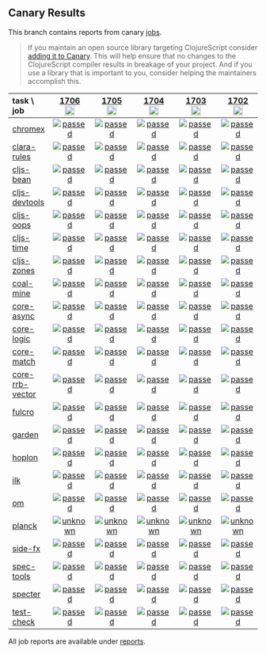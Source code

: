 ## Canary Results

This branch contains reports from canary [jobs](https://github.com/cljs-oss/canary/tree/jobs).

> If you maintain an open source library targeting ClojureScript consider [adding it to Canary](https://github.com/cljs-oss/canary/tree/master#how-to-participate). This will help ensure that no changes to the ClojureScript compiler results in breakage of your project. And if you use a library that is important to you, consider helping the maintainers accomplish this.

[//]: # (begin_overview_table)

| task \ job | <a href="reports/2021/03/03/job-001706-1.10.834-496cbc29" title="job #1706&#xA;&#xA;job&#xA;&#xA;requested by BinaryAge Bot (@babot) on 2021-03-03T11:08:01Z">1706<br/><img width=20 height=20 src="https://avatars.githubusercontent.com/u/1476765?v=4&s=60"></a> | <a href="reports/2021/03/02/job-001705-1.10.834-496cbc29" title="job #1705&#xA;&#xA;job&#xA;&#xA;requested by BinaryAge Bot (@babot) on 2021-03-02T11:06:49Z">1705<br/><img width=20 height=20 src="https://avatars.githubusercontent.com/u/1476765?v=4&s=60"></a> | <a href="reports/2021/03/01/job-001704-1.10.834-496cbc29" title="job #1704&#xA;&#xA;job&#xA;&#xA;requested by BinaryAge Bot (@babot) on 2021-03-01T11:15:41Z">1704<br/><img width=20 height=20 src="https://avatars.githubusercontent.com/u/1476765?v=4&s=60"></a> | <a href="reports/2021/02/28/job-001703-1.10.834-496cbc29" title="job #1703&#xA;&#xA;job&#xA;&#xA;requested by BinaryAge Bot (@babot) on 2021-02-28T11:08:00Z">1703<br/><img width=20 height=20 src="https://avatars.githubusercontent.com/u/1476765?v=4&s=60"></a> | <a href="reports/2021/02/27/job-001702-1.10.834-496cbc29" title="job #1702&#xA;&#xA;job&#xA;&#xA;requested by BinaryAge Bot (@babot) on 2021-02-27T11:08:04Z">1702<br/><img width=20 height=20 src="https://avatars.githubusercontent.com/u/1476765?v=4&s=60"></a> | <a href="reports/2021/02/26/job-001701-1.10.834-496cbc29" title="job #1701&#xA;&#xA;job&#xA;&#xA;requested by BinaryAge Bot (@babot) on 2021-02-26T11:12:28Z">1701<br/><img width=20 height=20 src="https://avatars.githubusercontent.com/u/1476765?v=4&s=60"></a> | <a href="reports/2021/02/25/job-001700-1.10.834-496cbc29" title="job #1700&#xA;&#xA;job&#xA;&#xA;requested by BinaryAge Bot (@babot) on 2021-02-25T11:07:54Z">1700<br/><img width=20 height=20 src="https://avatars.githubusercontent.com/u/1476765?v=4&s=60"></a> | <a href="reports/2021/02/24/job-001699-1.10.834-496cbc29" title="job #1699&#xA;&#xA;job&#xA;&#xA;requested by BinaryAge Bot (@babot) on 2021-02-24T11:12:43Z">1699<br/><img width=20 height=20 src="https://avatars.githubusercontent.com/u/1476765?v=4&s=60"></a> | <a href="reports/2021/02/23/job-001698-1.10.834-496cbc29" title="job #1698&#xA;&#xA;job&#xA;&#xA;requested by BinaryAge Bot (@babot) on 2021-02-23T11:08:03Z">1698<br/><img width=20 height=20 src="https://avatars.githubusercontent.com/u/1476765?v=4&s=60"></a> | <a href="reports/2021/02/22/job-001697-1.10.834-496cbc29" title="job #1697&#xA;&#xA;job&#xA;&#xA;requested by BinaryAge Bot (@babot) on 2021-02-22T11:07:49Z">1697<br/><img width=20 height=20 src="https://avatars.githubusercontent.com/u/1476765?v=4&s=60"></a> |
| :--- | :---: | :---: | :---: | :---: | :---: | :---: | :---: | :---: | :---: | :---: |
| [chromex](https://github.com/binaryage/chromex) | <a href="reports/2021/03/03/job-001706-1.10.834-496cbc29#-chromex"><img title="passed" src="http://box.binaryage.com/s-passed.svg"><a> | <a href="reports/2021/03/02/job-001705-1.10.834-496cbc29#-chromex"><img title="passed" src="http://box.binaryage.com/s-passed.svg"><a> | <a href="reports/2021/03/01/job-001704-1.10.834-496cbc29#-chromex"><img title="passed" src="http://box.binaryage.com/s-passed.svg"><a> | <a href="reports/2021/02/28/job-001703-1.10.834-496cbc29#-chromex"><img title="passed" src="http://box.binaryage.com/s-passed.svg"><a> | <a href="reports/2021/02/27/job-001702-1.10.834-496cbc29#-chromex"><img title="passed" src="http://box.binaryage.com/s-passed.svg"><a> | <a href="reports/2021/02/26/job-001701-1.10.834-496cbc29#-chromex"><img title="passed" src="http://box.binaryage.com/s-passed.svg"><a> | <a href="reports/2021/02/25/job-001700-1.10.834-496cbc29#-chromex"><img title="passed" src="http://box.binaryage.com/s-passed.svg"><a> | <a href="reports/2021/02/24/job-001699-1.10.834-496cbc29#-chromex"><img title="passed" src="http://box.binaryage.com/s-passed.svg"><a> | <a href="reports/2021/02/23/job-001698-1.10.834-496cbc29#-chromex"><img title="passed" src="http://box.binaryage.com/s-passed.svg"><a> | <a href="reports/2021/02/22/job-001697-1.10.834-496cbc29#-chromex"><img title="passed" src="http://box.binaryage.com/s-passed.svg"><a> |
| [clara-rules](https://github.com/cerner/clara-rules) | <a href="reports/2021/03/03/job-001706-1.10.834-496cbc29#-clara-rules"><img title="passed" src="http://box.binaryage.com/s-passed.svg"><a> | <a href="reports/2021/03/02/job-001705-1.10.834-496cbc29#-clara-rules"><img title="passed" src="http://box.binaryage.com/s-passed.svg"><a> | <a href="reports/2021/03/01/job-001704-1.10.834-496cbc29#-clara-rules"><img title="passed" src="http://box.binaryage.com/s-passed.svg"><a> | <a href="reports/2021/02/28/job-001703-1.10.834-496cbc29#-clara-rules"><img title="passed" src="http://box.binaryage.com/s-passed.svg"><a> | <a href="reports/2021/02/27/job-001702-1.10.834-496cbc29#-clara-rules"><img title="passed" src="http://box.binaryage.com/s-passed.svg"><a> | <a href="reports/2021/02/26/job-001701-1.10.834-496cbc29#-clara-rules"><img title="passed" src="http://box.binaryage.com/s-passed.svg"><a> | <a href="reports/2021/02/25/job-001700-1.10.834-496cbc29#-clara-rules"><img title="passed" src="http://box.binaryage.com/s-passed.svg"><a> | <a href="reports/2021/02/24/job-001699-1.10.834-496cbc29#-clara-rules"><img title="passed" src="http://box.binaryage.com/s-passed.svg"><a> | <a href="reports/2021/02/23/job-001698-1.10.834-496cbc29#-clara-rules"><img title="passed" src="http://box.binaryage.com/s-passed.svg"><a> | <a href="reports/2021/02/22/job-001697-1.10.834-496cbc29#-clara-rules"><img title="passed" src="http://box.binaryage.com/s-passed.svg"><a> |
| [cljs-bean](https://github.com/mfikes/cljs-bean) | <a href="reports/2021/03/03/job-001706-1.10.834-496cbc29#-cljs-bean"><img title="passed" src="http://box.binaryage.com/s-passed.svg"><a> | <a href="reports/2021/03/02/job-001705-1.10.834-496cbc29#-cljs-bean"><img title="passed" src="http://box.binaryage.com/s-passed.svg"><a> | <a href="reports/2021/03/01/job-001704-1.10.834-496cbc29#-cljs-bean"><img title="passed" src="http://box.binaryage.com/s-passed.svg"><a> | <a href="reports/2021/02/28/job-001703-1.10.834-496cbc29#-cljs-bean"><img title="passed" src="http://box.binaryage.com/s-passed.svg"><a> | <a href="reports/2021/02/27/job-001702-1.10.834-496cbc29#-cljs-bean"><img title="passed" src="http://box.binaryage.com/s-passed.svg"><a> | <a href="reports/2021/02/26/job-001701-1.10.834-496cbc29#-cljs-bean"><img title="passed" src="http://box.binaryage.com/s-passed.svg"><a> | <a href="reports/2021/02/25/job-001700-1.10.834-496cbc29#-cljs-bean"><img title="passed" src="http://box.binaryage.com/s-passed.svg"><a> | <a href="reports/2021/02/24/job-001699-1.10.834-496cbc29#-cljs-bean"><img title="passed" src="http://box.binaryage.com/s-passed.svg"><a> | <a href="reports/2021/02/23/job-001698-1.10.834-496cbc29#-cljs-bean"><img title="failed" src="http://box.binaryage.com/s-failed.svg"><a> | <a href="reports/2021/02/22/job-001697-1.10.834-496cbc29#-cljs-bean"><img title="passed" src="http://box.binaryage.com/s-passed.svg"><a> |
| [cljs-devtools](https://github.com/binaryage/cljs-devtools) | <a href="reports/2021/03/03/job-001706-1.10.834-496cbc29#-cljs-devtools"><img title="passed" src="http://box.binaryage.com/s-passed.svg"><a> | <a href="reports/2021/03/02/job-001705-1.10.834-496cbc29#-cljs-devtools"><img title="passed" src="http://box.binaryage.com/s-passed.svg"><a> | <a href="reports/2021/03/01/job-001704-1.10.834-496cbc29#-cljs-devtools"><img title="passed" src="http://box.binaryage.com/s-passed.svg"><a> | <a href="reports/2021/02/28/job-001703-1.10.834-496cbc29#-cljs-devtools"><img title="passed" src="http://box.binaryage.com/s-passed.svg"><a> | <a href="reports/2021/02/27/job-001702-1.10.834-496cbc29#-cljs-devtools"><img title="passed" src="http://box.binaryage.com/s-passed.svg"><a> | <a href="reports/2021/02/26/job-001701-1.10.834-496cbc29#-cljs-devtools"><img title="passed" src="http://box.binaryage.com/s-passed.svg"><a> | <a href="reports/2021/02/25/job-001700-1.10.834-496cbc29#-cljs-devtools"><img title="passed" src="http://box.binaryage.com/s-passed.svg"><a> | <a href="reports/2021/02/24/job-001699-1.10.834-496cbc29#-cljs-devtools"><img title="passed" src="http://box.binaryage.com/s-passed.svg"><a> | <a href="reports/2021/02/23/job-001698-1.10.834-496cbc29#-cljs-devtools"><img title="passed" src="http://box.binaryage.com/s-passed.svg"><a> | <a href="reports/2021/02/22/job-001697-1.10.834-496cbc29#-cljs-devtools"><img title="passed" src="http://box.binaryage.com/s-passed.svg"><a> |
| [cljs-oops](https://github.com/binaryage/cljs-oops) | <a href="reports/2021/03/03/job-001706-1.10.834-496cbc29#-cljs-oops"><img title="passed" src="http://box.binaryage.com/s-passed.svg"><a> | <a href="reports/2021/03/02/job-001705-1.10.834-496cbc29#-cljs-oops"><img title="passed" src="http://box.binaryage.com/s-passed.svg"><a> | <a href="reports/2021/03/01/job-001704-1.10.834-496cbc29#-cljs-oops"><img title="passed" src="http://box.binaryage.com/s-passed.svg"><a> | <a href="reports/2021/02/28/job-001703-1.10.834-496cbc29#-cljs-oops"><img title="passed" src="http://box.binaryage.com/s-passed.svg"><a> | <a href="reports/2021/02/27/job-001702-1.10.834-496cbc29#-cljs-oops"><img title="passed" src="http://box.binaryage.com/s-passed.svg"><a> | <a href="reports/2021/02/26/job-001701-1.10.834-496cbc29#-cljs-oops"><img title="passed" src="http://box.binaryage.com/s-passed.svg"><a> | <a href="reports/2021/02/25/job-001700-1.10.834-496cbc29#-cljs-oops"><img title="passed" src="http://box.binaryage.com/s-passed.svg"><a> | <a href="reports/2021/02/24/job-001699-1.10.834-496cbc29#-cljs-oops"><img title="passed" src="http://box.binaryage.com/s-passed.svg"><a> | <a href="reports/2021/02/23/job-001698-1.10.834-496cbc29#-cljs-oops"><img title="passed" src="http://box.binaryage.com/s-passed.svg"><a> | <a href="reports/2021/02/22/job-001697-1.10.834-496cbc29#-cljs-oops"><img title="passed" src="http://box.binaryage.com/s-passed.svg"><a> |
| [cljs-time](https://github.com/andrewmcveigh/cljs-time) | <a href="reports/2021/03/03/job-001706-1.10.834-496cbc29#-cljs-time"><img title="passed" src="http://box.binaryage.com/s-passed.svg"><a> | <a href="reports/2021/03/02/job-001705-1.10.834-496cbc29#-cljs-time"><img title="passed" src="http://box.binaryage.com/s-passed.svg"><a> | <a href="reports/2021/03/01/job-001704-1.10.834-496cbc29#-cljs-time"><img title="passed" src="http://box.binaryage.com/s-passed.svg"><a> | <a href="reports/2021/02/28/job-001703-1.10.834-496cbc29#-cljs-time"><img title="passed" src="http://box.binaryage.com/s-passed.svg"><a> | <a href="reports/2021/02/27/job-001702-1.10.834-496cbc29#-cljs-time"><img title="passed" src="http://box.binaryage.com/s-passed.svg"><a> | <a href="reports/2021/02/26/job-001701-1.10.834-496cbc29#-cljs-time"><img title="passed" src="http://box.binaryage.com/s-passed.svg"><a> | <a href="reports/2021/02/25/job-001700-1.10.834-496cbc29#-cljs-time"><img title="passed" src="http://box.binaryage.com/s-passed.svg"><a> | <a href="reports/2021/02/24/job-001699-1.10.834-496cbc29#-cljs-time"><img title="passed" src="http://box.binaryage.com/s-passed.svg"><a> | <a href="reports/2021/02/23/job-001698-1.10.834-496cbc29#-cljs-time"><img title="passed" src="http://box.binaryage.com/s-passed.svg"><a> | <a href="reports/2021/02/22/job-001697-1.10.834-496cbc29#-cljs-time"><img title="passed" src="http://box.binaryage.com/s-passed.svg"><a> |
| [cljs-zones](https://github.com/binaryage/cljs-zones) | <a href="reports/2021/03/03/job-001706-1.10.834-496cbc29#-cljs-zones"><img title="passed" src="http://box.binaryage.com/s-passed.svg"><a> | <a href="reports/2021/03/02/job-001705-1.10.834-496cbc29#-cljs-zones"><img title="passed" src="http://box.binaryage.com/s-passed.svg"><a> | <a href="reports/2021/03/01/job-001704-1.10.834-496cbc29#-cljs-zones"><img title="passed" src="http://box.binaryage.com/s-passed.svg"><a> | <a href="reports/2021/02/28/job-001703-1.10.834-496cbc29#-cljs-zones"><img title="passed" src="http://box.binaryage.com/s-passed.svg"><a> | <a href="reports/2021/02/27/job-001702-1.10.834-496cbc29#-cljs-zones"><img title="passed" src="http://box.binaryage.com/s-passed.svg"><a> | <a href="reports/2021/02/26/job-001701-1.10.834-496cbc29#-cljs-zones"><img title="passed" src="http://box.binaryage.com/s-passed.svg"><a> | <a href="reports/2021/02/25/job-001700-1.10.834-496cbc29#-cljs-zones"><img title="passed" src="http://box.binaryage.com/s-passed.svg"><a> | <a href="reports/2021/02/24/job-001699-1.10.834-496cbc29#-cljs-zones"><img title="passed" src="http://box.binaryage.com/s-passed.svg"><a> | <a href="reports/2021/02/23/job-001698-1.10.834-496cbc29#-cljs-zones"><img title="passed" src="http://box.binaryage.com/s-passed.svg"><a> | <a href="reports/2021/02/22/job-001697-1.10.834-496cbc29#-cljs-zones"><img title="passed" src="http://box.binaryage.com/s-passed.svg"><a> |
| [coal-mine](https://github.com/mfikes/coal-mine) | <a href="reports/2021/03/03/job-001706-1.10.834-496cbc29#-coal-mine"><img title="passed" src="http://box.binaryage.com/s-passed.svg"><a> | <a href="reports/2021/03/02/job-001705-1.10.834-496cbc29#-coal-mine"><img title="passed" src="http://box.binaryage.com/s-passed.svg"><a> | <a href="reports/2021/03/01/job-001704-1.10.834-496cbc29#-coal-mine"><img title="passed" src="http://box.binaryage.com/s-passed.svg"><a> | <a href="reports/2021/02/28/job-001703-1.10.834-496cbc29#-coal-mine"><img title="passed" src="http://box.binaryage.com/s-passed.svg"><a> | <a href="reports/2021/02/27/job-001702-1.10.834-496cbc29#-coal-mine"><img title="passed" src="http://box.binaryage.com/s-passed.svg"><a> | <a href="reports/2021/02/26/job-001701-1.10.834-496cbc29#-coal-mine"><img title="passed" src="http://box.binaryage.com/s-passed.svg"><a> | <a href="reports/2021/02/25/job-001700-1.10.834-496cbc29#-coal-mine"><img title="passed" src="http://box.binaryage.com/s-passed.svg"><a> | <a href="reports/2021/02/24/job-001699-1.10.834-496cbc29#-coal-mine"><img title="passed" src="http://box.binaryage.com/s-passed.svg"><a> | <a href="reports/2021/02/23/job-001698-1.10.834-496cbc29#-coal-mine"><img title="passed" src="http://box.binaryage.com/s-passed.svg"><a> | <a href="reports/2021/02/22/job-001697-1.10.834-496cbc29#-coal-mine"><img title="passed" src="http://box.binaryage.com/s-passed.svg"><a> |
| [core-async](https://github.com/clojure/core.async) | <a href="reports/2021/03/03/job-001706-1.10.834-496cbc29#-core-async"><img title="passed" src="http://box.binaryage.com/s-passed.svg"><a> | <a href="reports/2021/03/02/job-001705-1.10.834-496cbc29#-core-async"><img title="passed" src="http://box.binaryage.com/s-passed.svg"><a> | <a href="reports/2021/03/01/job-001704-1.10.834-496cbc29#-core-async"><img title="passed" src="http://box.binaryage.com/s-passed.svg"><a> | <a href="reports/2021/02/28/job-001703-1.10.834-496cbc29#-core-async"><img title="passed" src="http://box.binaryage.com/s-passed.svg"><a> | <a href="reports/2021/02/27/job-001702-1.10.834-496cbc29#-core-async"><img title="passed" src="http://box.binaryage.com/s-passed.svg"><a> | <a href="reports/2021/02/26/job-001701-1.10.834-496cbc29#-core-async"><img title="passed" src="http://box.binaryage.com/s-passed.svg"><a> | <a href="reports/2021/02/25/job-001700-1.10.834-496cbc29#-core-async"><img title="passed" src="http://box.binaryage.com/s-passed.svg"><a> | <a href="reports/2021/02/24/job-001699-1.10.834-496cbc29#-core-async"><img title="passed" src="http://box.binaryage.com/s-passed.svg"><a> | <a href="reports/2021/02/23/job-001698-1.10.834-496cbc29#-core-async"><img title="passed" src="http://box.binaryage.com/s-passed.svg"><a> | <a href="reports/2021/02/22/job-001697-1.10.834-496cbc29#-core-async"><img title="passed" src="http://box.binaryage.com/s-passed.svg"><a> |
| [core-logic](https://github.com/clojure/core.logic) | <a href="reports/2021/03/03/job-001706-1.10.834-496cbc29#-core-logic"><img title="passed" src="http://box.binaryage.com/s-passed.svg"><a> | <a href="reports/2021/03/02/job-001705-1.10.834-496cbc29#-core-logic"><img title="passed" src="http://box.binaryage.com/s-passed.svg"><a> | <a href="reports/2021/03/01/job-001704-1.10.834-496cbc29#-core-logic"><img title="passed" src="http://box.binaryage.com/s-passed.svg"><a> | <a href="reports/2021/02/28/job-001703-1.10.834-496cbc29#-core-logic"><img title="passed" src="http://box.binaryage.com/s-passed.svg"><a> | <a href="reports/2021/02/27/job-001702-1.10.834-496cbc29#-core-logic"><img title="passed" src="http://box.binaryage.com/s-passed.svg"><a> | <a href="reports/2021/02/26/job-001701-1.10.834-496cbc29#-core-logic"><img title="passed" src="http://box.binaryage.com/s-passed.svg"><a> | <a href="reports/2021/02/25/job-001700-1.10.834-496cbc29#-core-logic"><img title="passed" src="http://box.binaryage.com/s-passed.svg"><a> | <a href="reports/2021/02/24/job-001699-1.10.834-496cbc29#-core-logic"><img title="passed" src="http://box.binaryage.com/s-passed.svg"><a> | <a href="reports/2021/02/23/job-001698-1.10.834-496cbc29#-core-logic"><img title="passed" src="http://box.binaryage.com/s-passed.svg"><a> | <a href="reports/2021/02/22/job-001697-1.10.834-496cbc29#-core-logic"><img title="passed" src="http://box.binaryage.com/s-passed.svg"><a> |
| [core-match](https://github.com/clojure/core.match) | <a href="reports/2021/03/03/job-001706-1.10.834-496cbc29#-core-match"><img title="passed" src="http://box.binaryage.com/s-passed.svg"><a> | <a href="reports/2021/03/02/job-001705-1.10.834-496cbc29#-core-match"><img title="passed" src="http://box.binaryage.com/s-passed.svg"><a> | <a href="reports/2021/03/01/job-001704-1.10.834-496cbc29#-core-match"><img title="passed" src="http://box.binaryage.com/s-passed.svg"><a> | <a href="reports/2021/02/28/job-001703-1.10.834-496cbc29#-core-match"><img title="passed" src="http://box.binaryage.com/s-passed.svg"><a> | <a href="reports/2021/02/27/job-001702-1.10.834-496cbc29#-core-match"><img title="passed" src="http://box.binaryage.com/s-passed.svg"><a> | <a href="reports/2021/02/26/job-001701-1.10.834-496cbc29#-core-match"><img title="passed" src="http://box.binaryage.com/s-passed.svg"><a> | <a href="reports/2021/02/25/job-001700-1.10.834-496cbc29#-core-match"><img title="passed" src="http://box.binaryage.com/s-passed.svg"><a> | <a href="reports/2021/02/24/job-001699-1.10.834-496cbc29#-core-match"><img title="passed" src="http://box.binaryage.com/s-passed.svg"><a> | <a href="reports/2021/02/23/job-001698-1.10.834-496cbc29#-core-match"><img title="passed" src="http://box.binaryage.com/s-passed.svg"><a> | <a href="reports/2021/02/22/job-001697-1.10.834-496cbc29#-core-match"><img title="passed" src="http://box.binaryage.com/s-passed.svg"><a> |
| [core-rrb-vector](https://github.com/clojure/core.rrb-vector) | <a href="reports/2021/03/03/job-001706-1.10.834-496cbc29#-core-rrb-vector"><img title="passed" src="http://box.binaryage.com/s-passed.svg"><a> | <a href="reports/2021/03/02/job-001705-1.10.834-496cbc29#-core-rrb-vector"><img title="passed" src="http://box.binaryage.com/s-passed.svg"><a> | <a href="reports/2021/03/01/job-001704-1.10.834-496cbc29#-core-rrb-vector"><img title="passed" src="http://box.binaryage.com/s-passed.svg"><a> | <a href="reports/2021/02/28/job-001703-1.10.834-496cbc29#-core-rrb-vector"><img title="passed" src="http://box.binaryage.com/s-passed.svg"><a> | <a href="reports/2021/02/27/job-001702-1.10.834-496cbc29#-core-rrb-vector"><img title="passed" src="http://box.binaryage.com/s-passed.svg"><a> | <a href="reports/2021/02/26/job-001701-1.10.834-496cbc29#-core-rrb-vector"><img title="passed" src="http://box.binaryage.com/s-passed.svg"><a> | <a href="reports/2021/02/25/job-001700-1.10.834-496cbc29#-core-rrb-vector"><img title="passed" src="http://box.binaryage.com/s-passed.svg"><a> | <a href="reports/2021/02/24/job-001699-1.10.834-496cbc29#-core-rrb-vector"><img title="passed" src="http://box.binaryage.com/s-passed.svg"><a> | <a href="reports/2021/02/23/job-001698-1.10.834-496cbc29#-core-rrb-vector"><img title="passed" src="http://box.binaryage.com/s-passed.svg"><a> | <a href="reports/2021/02/22/job-001697-1.10.834-496cbc29#-core-rrb-vector"><img title="passed" src="http://box.binaryage.com/s-passed.svg"><a> |
| [fulcro](https://github.com/fulcrologic/fulcro) | <a href="reports/2021/03/03/job-001706-1.10.834-496cbc29#-fulcro"><img title="passed" src="http://box.binaryage.com/s-passed.svg"><a> | <a href="reports/2021/03/02/job-001705-1.10.834-496cbc29#-fulcro"><img title="passed" src="http://box.binaryage.com/s-passed.svg"><a> | <a href="reports/2021/03/01/job-001704-1.10.834-496cbc29#-fulcro"><img title="passed" src="http://box.binaryage.com/s-passed.svg"><a> | <a href="reports/2021/02/28/job-001703-1.10.834-496cbc29#-fulcro"><img title="passed" src="http://box.binaryage.com/s-passed.svg"><a> | <a href="reports/2021/02/27/job-001702-1.10.834-496cbc29#-fulcro"><img title="passed" src="http://box.binaryage.com/s-passed.svg"><a> | <a href="reports/2021/02/26/job-001701-1.10.834-496cbc29#-fulcro"><img title="passed" src="http://box.binaryage.com/s-passed.svg"><a> | <a href="reports/2021/02/25/job-001700-1.10.834-496cbc29#-fulcro"><img title="passed" src="http://box.binaryage.com/s-passed.svg"><a> | <a href="reports/2021/02/24/job-001699-1.10.834-496cbc29#-fulcro"><img title="passed" src="http://box.binaryage.com/s-passed.svg"><a> | <a href="reports/2021/02/23/job-001698-1.10.834-496cbc29#-fulcro"><img title="passed" src="http://box.binaryage.com/s-passed.svg"><a> | <a href="reports/2021/02/22/job-001697-1.10.834-496cbc29#-fulcro"><img title="passed" src="http://box.binaryage.com/s-passed.svg"><a> |
| [garden](https://github.com/noprompt/garden) | <a href="reports/2021/03/03/job-001706-1.10.834-496cbc29#-garden"><img title="passed" src="http://box.binaryage.com/s-passed.svg"><a> | <a href="reports/2021/03/02/job-001705-1.10.834-496cbc29#-garden"><img title="passed" src="http://box.binaryage.com/s-passed.svg"><a> | <a href="reports/2021/03/01/job-001704-1.10.834-496cbc29#-garden"><img title="passed" src="http://box.binaryage.com/s-passed.svg"><a> | <a href="reports/2021/02/28/job-001703-1.10.834-496cbc29#-garden"><img title="passed" src="http://box.binaryage.com/s-passed.svg"><a> | <a href="reports/2021/02/27/job-001702-1.10.834-496cbc29#-garden"><img title="passed" src="http://box.binaryage.com/s-passed.svg"><a> | <a href="reports/2021/02/26/job-001701-1.10.834-496cbc29#-garden"><img title="passed" src="http://box.binaryage.com/s-passed.svg"><a> | <a href="reports/2021/02/25/job-001700-1.10.834-496cbc29#-garden"><img title="passed" src="http://box.binaryage.com/s-passed.svg"><a> | <a href="reports/2021/02/24/job-001699-1.10.834-496cbc29#-garden"><img title="passed" src="http://box.binaryage.com/s-passed.svg"><a> | <a href="reports/2021/02/23/job-001698-1.10.834-496cbc29#-garden"><img title="passed" src="http://box.binaryage.com/s-passed.svg"><a> | <a href="reports/2021/02/22/job-001697-1.10.834-496cbc29#-garden"><img title="passed" src="http://box.binaryage.com/s-passed.svg"><a> |
| [hoplon](https://github.com/hoplon/hoplon) | <a href="reports/2021/03/03/job-001706-1.10.834-496cbc29#-hoplon"><img title="passed" src="http://box.binaryage.com/s-passed.svg"><a> | <a href="reports/2021/03/02/job-001705-1.10.834-496cbc29#-hoplon"><img title="passed" src="http://box.binaryage.com/s-passed.svg"><a> | <a href="reports/2021/03/01/job-001704-1.10.834-496cbc29#-hoplon"><img title="passed" src="http://box.binaryage.com/s-passed.svg"><a> | <a href="reports/2021/02/28/job-001703-1.10.834-496cbc29#-hoplon"><img title="passed" src="http://box.binaryage.com/s-passed.svg"><a> | <a href="reports/2021/02/27/job-001702-1.10.834-496cbc29#-hoplon"><img title="passed" src="http://box.binaryage.com/s-passed.svg"><a> | <a href="reports/2021/02/26/job-001701-1.10.834-496cbc29#-hoplon"><img title="passed" src="http://box.binaryage.com/s-passed.svg"><a> | <a href="reports/2021/02/25/job-001700-1.10.834-496cbc29#-hoplon"><img title="passed" src="http://box.binaryage.com/s-passed.svg"><a> | <a href="reports/2021/02/24/job-001699-1.10.834-496cbc29#-hoplon"><img title="passed" src="http://box.binaryage.com/s-passed.svg"><a> | <a href="reports/2021/02/23/job-001698-1.10.834-496cbc29#-hoplon"><img title="passed" src="http://box.binaryage.com/s-passed.svg"><a> | <a href="reports/2021/02/22/job-001697-1.10.834-496cbc29#-hoplon"><img title="failed" src="http://box.binaryage.com/s-failed.svg"><a> |
| [ilk](https://github.com/mfikes/ilk) | <a href="reports/2021/03/03/job-001706-1.10.834-496cbc29#-ilk"><img title="passed" src="http://box.binaryage.com/s-passed.svg"><a> | <a href="reports/2021/03/02/job-001705-1.10.834-496cbc29#-ilk"><img title="passed" src="http://box.binaryage.com/s-passed.svg"><a> | <a href="reports/2021/03/01/job-001704-1.10.834-496cbc29#-ilk"><img title="passed" src="http://box.binaryage.com/s-passed.svg"><a> | <a href="reports/2021/02/28/job-001703-1.10.834-496cbc29#-ilk"><img title="passed" src="http://box.binaryage.com/s-passed.svg"><a> | <a href="reports/2021/02/27/job-001702-1.10.834-496cbc29#-ilk"><img title="passed" src="http://box.binaryage.com/s-passed.svg"><a> | <a href="reports/2021/02/26/job-001701-1.10.834-496cbc29#-ilk"><img title="passed" src="http://box.binaryage.com/s-passed.svg"><a> | <a href="reports/2021/02/25/job-001700-1.10.834-496cbc29#-ilk"><img title="passed" src="http://box.binaryage.com/s-passed.svg"><a> | <a href="reports/2021/02/24/job-001699-1.10.834-496cbc29#-ilk"><img title="passed" src="http://box.binaryage.com/s-passed.svg"><a> | <a href="reports/2021/02/23/job-001698-1.10.834-496cbc29#-ilk"><img title="passed" src="http://box.binaryage.com/s-passed.svg"><a> | <a href="reports/2021/02/22/job-001697-1.10.834-496cbc29#-ilk"><img title="passed" src="http://box.binaryage.com/s-passed.svg"><a> |
| [om](https://github.com/omcljs/om) | <a href="reports/2021/03/03/job-001706-1.10.834-496cbc29#-om"><img title="passed" src="http://box.binaryage.com/s-passed.svg"><a> | <a href="reports/2021/03/02/job-001705-1.10.834-496cbc29#-om"><img title="passed" src="http://box.binaryage.com/s-passed.svg"><a> | <a href="reports/2021/03/01/job-001704-1.10.834-496cbc29#-om"><img title="passed" src="http://box.binaryage.com/s-passed.svg"><a> | <a href="reports/2021/02/28/job-001703-1.10.834-496cbc29#-om"><img title="passed" src="http://box.binaryage.com/s-passed.svg"><a> | <a href="reports/2021/02/27/job-001702-1.10.834-496cbc29#-om"><img title="passed" src="http://box.binaryage.com/s-passed.svg"><a> | <a href="reports/2021/02/26/job-001701-1.10.834-496cbc29#-om"><img title="passed" src="http://box.binaryage.com/s-passed.svg"><a> | <a href="reports/2021/02/25/job-001700-1.10.834-496cbc29#-om"><img title="passed" src="http://box.binaryage.com/s-passed.svg"><a> | <a href="reports/2021/02/24/job-001699-1.10.834-496cbc29#-om"><img title="passed" src="http://box.binaryage.com/s-passed.svg"><a> | <a href="reports/2021/02/23/job-001698-1.10.834-496cbc29#-om"><img title="passed" src="http://box.binaryage.com/s-passed.svg"><a> | <a href="reports/2021/02/22/job-001697-1.10.834-496cbc29#-om"><img title="passed" src="http://box.binaryage.com/s-passed.svg"><a> |
| [planck](https://github.com/planck-repl/planck) | <a href="reports/2021/03/03/job-001706-1.10.834-496cbc29#-planck"><img title="unknown" src="http://box.binaryage.com/s-unknown.svg"><a> | <a href="reports/2021/03/02/job-001705-1.10.834-496cbc29#-planck"><img title="unknown" src="http://box.binaryage.com/s-unknown.svg"><a> | <a href="reports/2021/03/01/job-001704-1.10.834-496cbc29#-planck"><img title="unknown" src="http://box.binaryage.com/s-unknown.svg"><a> | <a href="reports/2021/02/28/job-001703-1.10.834-496cbc29#-planck"><img title="unknown" src="http://box.binaryage.com/s-unknown.svg"><a> | <a href="reports/2021/02/27/job-001702-1.10.834-496cbc29#-planck"><img title="unknown" src="http://box.binaryage.com/s-unknown.svg"><a> | <a href="reports/2021/02/26/job-001701-1.10.834-496cbc29#-planck"><img title="unknown" src="http://box.binaryage.com/s-unknown.svg"><a> | <a href="reports/2021/02/25/job-001700-1.10.834-496cbc29#-planck"><img title="unknown" src="http://box.binaryage.com/s-unknown.svg"><a> | <a href="reports/2021/02/24/job-001699-1.10.834-496cbc29#-planck"><img title="unknown" src="http://box.binaryage.com/s-unknown.svg"><a> | <a href="reports/2021/02/23/job-001698-1.10.834-496cbc29#-planck"><img title="unknown" src="http://box.binaryage.com/s-unknown.svg"><a> | <a href="reports/2021/02/22/job-001697-1.10.834-496cbc29#-planck"><img title="unknown" src="http://box.binaryage.com/s-unknown.svg"><a> |
| [side-fx](https://github.com/cljsrn/side-fx) | <a href="reports/2021/03/03/job-001706-1.10.834-496cbc29#-side-fx"><img title="passed" src="http://box.binaryage.com/s-passed.svg"><a> | <a href="reports/2021/03/02/job-001705-1.10.834-496cbc29#-side-fx"><img title="passed" src="http://box.binaryage.com/s-passed.svg"><a> | <a href="reports/2021/03/01/job-001704-1.10.834-496cbc29#-side-fx"><img title="passed" src="http://box.binaryage.com/s-passed.svg"><a> | <a href="reports/2021/02/28/job-001703-1.10.834-496cbc29#-side-fx"><img title="passed" src="http://box.binaryage.com/s-passed.svg"><a> | <a href="reports/2021/02/27/job-001702-1.10.834-496cbc29#-side-fx"><img title="passed" src="http://box.binaryage.com/s-passed.svg"><a> | <a href="reports/2021/02/26/job-001701-1.10.834-496cbc29#-side-fx"><img title="passed" src="http://box.binaryage.com/s-passed.svg"><a> | <a href="reports/2021/02/25/job-001700-1.10.834-496cbc29#-side-fx"><img title="passed" src="http://box.binaryage.com/s-passed.svg"><a> | <a href="reports/2021/02/24/job-001699-1.10.834-496cbc29#-side-fx"><img title="passed" src="http://box.binaryage.com/s-passed.svg"><a> | <a href="reports/2021/02/23/job-001698-1.10.834-496cbc29#-side-fx"><img title="passed" src="http://box.binaryage.com/s-passed.svg"><a> | <a href="reports/2021/02/22/job-001697-1.10.834-496cbc29#-side-fx"><img title="passed" src="http://box.binaryage.com/s-passed.svg"><a> |
| [spec-tools](https://github.com/metosin/spec-tools) | <a href="reports/2021/03/03/job-001706-1.10.834-496cbc29#-spec-tools"><img title="passed" src="http://box.binaryage.com/s-passed.svg"><a> | <a href="reports/2021/03/02/job-001705-1.10.834-496cbc29#-spec-tools"><img title="passed" src="http://box.binaryage.com/s-passed.svg"><a> | <a href="reports/2021/03/01/job-001704-1.10.834-496cbc29#-spec-tools"><img title="passed" src="http://box.binaryage.com/s-passed.svg"><a> | <a href="reports/2021/02/28/job-001703-1.10.834-496cbc29#-spec-tools"><img title="passed" src="http://box.binaryage.com/s-passed.svg"><a> | <a href="reports/2021/02/27/job-001702-1.10.834-496cbc29#-spec-tools"><img title="passed" src="http://box.binaryage.com/s-passed.svg"><a> | <a href="reports/2021/02/26/job-001701-1.10.834-496cbc29#-spec-tools"><img title="passed" src="http://box.binaryage.com/s-passed.svg"><a> | <a href="reports/2021/02/25/job-001700-1.10.834-496cbc29#-spec-tools"><img title="passed" src="http://box.binaryage.com/s-passed.svg"><a> | <a href="reports/2021/02/24/job-001699-1.10.834-496cbc29#-spec-tools"><img title="passed" src="http://box.binaryage.com/s-passed.svg"><a> | <a href="reports/2021/02/23/job-001698-1.10.834-496cbc29#-spec-tools"><img title="passed" src="http://box.binaryage.com/s-passed.svg"><a> | <a href="reports/2021/02/22/job-001697-1.10.834-496cbc29#-spec-tools"><img title="passed" src="http://box.binaryage.com/s-passed.svg"><a> |
| [specter](https://github.com/nathanmarz/specter) | <a href="reports/2021/03/03/job-001706-1.10.834-496cbc29#-specter"><img title="passed" src="http://box.binaryage.com/s-passed.svg"><a> | <a href="reports/2021/03/02/job-001705-1.10.834-496cbc29#-specter"><img title="passed" src="http://box.binaryage.com/s-passed.svg"><a> | <a href="reports/2021/03/01/job-001704-1.10.834-496cbc29#-specter"><img title="passed" src="http://box.binaryage.com/s-passed.svg"><a> | <a href="reports/2021/02/28/job-001703-1.10.834-496cbc29#-specter"><img title="passed" src="http://box.binaryage.com/s-passed.svg"><a> | <a href="reports/2021/02/27/job-001702-1.10.834-496cbc29#-specter"><img title="passed" src="http://box.binaryage.com/s-passed.svg"><a> | <a href="reports/2021/02/26/job-001701-1.10.834-496cbc29#-specter"><img title="passed" src="http://box.binaryage.com/s-passed.svg"><a> | <a href="reports/2021/02/25/job-001700-1.10.834-496cbc29#-specter"><img title="passed" src="http://box.binaryage.com/s-passed.svg"><a> | <a href="reports/2021/02/24/job-001699-1.10.834-496cbc29#-specter"><img title="passed" src="http://box.binaryage.com/s-passed.svg"><a> | <a href="reports/2021/02/23/job-001698-1.10.834-496cbc29#-specter"><img title="passed" src="http://box.binaryage.com/s-passed.svg"><a> | <a href="reports/2021/02/22/job-001697-1.10.834-496cbc29#-specter"><img title="passed" src="http://box.binaryage.com/s-passed.svg"><a> |
| [test-check](https://github.com/clojure/test.check) | <a href="reports/2021/03/03/job-001706-1.10.834-496cbc29#-test-check"><img title="passed" src="http://box.binaryage.com/s-passed.svg"><a> | <a href="reports/2021/03/02/job-001705-1.10.834-496cbc29#-test-check"><img title="passed" src="http://box.binaryage.com/s-passed.svg"><a> | <a href="reports/2021/03/01/job-001704-1.10.834-496cbc29#-test-check"><img title="passed" src="http://box.binaryage.com/s-passed.svg"><a> | <a href="reports/2021/02/28/job-001703-1.10.834-496cbc29#-test-check"><img title="passed" src="http://box.binaryage.com/s-passed.svg"><a> | <a href="reports/2021/02/27/job-001702-1.10.834-496cbc29#-test-check"><img title="passed" src="http://box.binaryage.com/s-passed.svg"><a> | <a href="reports/2021/02/26/job-001701-1.10.834-496cbc29#-test-check"><img title="passed" src="http://box.binaryage.com/s-passed.svg"><a> | <a href="reports/2021/02/25/job-001700-1.10.834-496cbc29#-test-check"><img title="passed" src="http://box.binaryage.com/s-passed.svg"><a> | <a href="reports/2021/02/24/job-001699-1.10.834-496cbc29#-test-check"><img title="passed" src="http://box.binaryage.com/s-passed.svg"><a> | <a href="reports/2021/02/23/job-001698-1.10.834-496cbc29#-test-check"><img title="passed" src="http://box.binaryage.com/s-passed.svg"><a> | <a href="reports/2021/02/22/job-001697-1.10.834-496cbc29#-test-check"><img title="passed" src="http://box.binaryage.com/s-passed.svg"><a> |

[//]: # (end_overview_table)

All job reports are available under [reports](reports).
